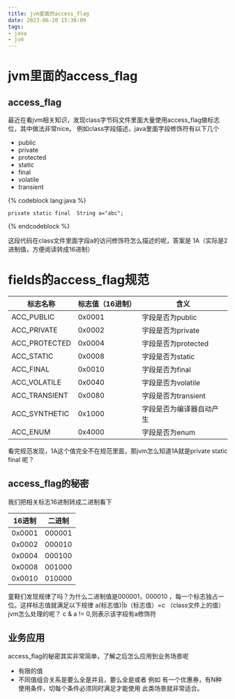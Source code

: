 ```yaml
---
title: jvm里面的access_flag
date: 2023-06-20 15:30:09
tags:
- java
- jvm
---
```


# jvm里面的access_flag

## access_flag
最近在看jvm相关知识，发现class字节码文件里面大量使用access_flag做标志位，其中做法非常nice。
例如class字段描述，java里面字段修饰符有以下几个

- public
- private
- protected
- static
- final
- volatile
- transient

{% codeblock lang:java   %}

    private static final  String a="abc";
{% endcodeblock %}

这段代码在class文件里面字段a的访问修饰符怎么描述的呢，答案是 1A（实际是2进制值，方便阅读转成16进制）

# fields的access_flag规范
| 标志名称 | 标志值（16进制） | 含义|
| ---    | ---    | --- |
|ACC_PUBLIC	|0x0001	|字段是否为public|
|ACC_PRIVATE	|0x0002	|字段是否为private|
|ACC_PROTECTED	|0x0004	|字段是否为protected|
|ACC_STATIC	|0x0008	|字段是否为static|
|ACC_FINAL	|0x0010 |字段是否为final|
|ACC_VOLATILE	|0x0040	|字段是否为volatile|
|ACC_TRANSIENT	|0x0080	|字段是否为transient|
|ACC_SYNTHETIC	|0x1000	|字段是否为编译器自动产生|
|ACC_ENUM	|0x4000	|字段是否为enum|

看完规范发现，1A这个值完全不在规范里面，那jvm怎么知道1A就是private static final 呢？

## access_flag的秘密
我们把相关标志16进制转成二进制看下

|16进制	|二进制 |
| --- | --- |
|0x0001	|000001|
|0x0002	|000010|
|0x0004	|000100|
|0x0008	|001000|
|0x0010	|010000|

童鞋们发现规律了吗？为什么二进制值是000001，000010 ，每一个标志独占一位。这样标志值就满足以下规律
a(标志值)|b（标志值）=c （class文件上的值）
jvm怎么处理的呢？
c & a != 0,则表示该字段有a修饰符

## 业务应用
access_flag的秘密其实非常简单，了解之后怎么应用到业务场景呢
- 有限的值
- 不同值组合关系是要么全是并且，要么全是或者
  例如 有一个优惠券，有N种使用条件，切每个条件必须同时满足才能使用
  此类场景就非常适合。



